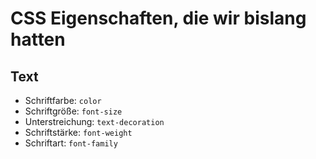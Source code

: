 # CSS Eigenschaften, die wir bislang hatten

## Text
- Schriftfarbe: `color`
- Schriftgröße: `font-size`
- Unterstreichung: `text-decoration`
- Schriftstärke: `font-weight`
- Schriftart: `font-family`
